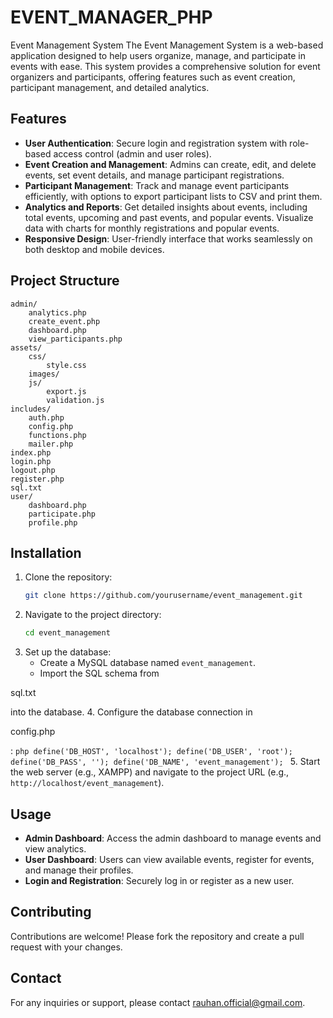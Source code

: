 # EVENT_MANAGER_PHP
Event Management System The Event Management System is a web-based application designed to help users organize, manage, and participate in events with ease. This system provides a comprehensive solution for event organizers and participants, offering features such as event creation, participant management, and detailed analytics.

## Features

- **User Authentication**: Secure login and registration system with role-based access control (admin and user roles).
- **Event Creation and Management**: Admins can create, edit, and delete events, set event details, and manage participant registrations.
- **Participant Management**: Track and manage event participants efficiently, with options to export participant lists to CSV and print them.
- **Analytics and Reports**: Get detailed insights about events, including total events, upcoming and past events, and popular events. Visualize data with charts for monthly registrations and popular events.
- **Responsive Design**: User-friendly interface that works seamlessly on both desktop and mobile devices.

## Project Structure

```
admin/
    analytics.php
    create_event.php
    dashboard.php
    view_participants.php
assets/
    css/
        style.css
    images/
    js/
        export.js
        validation.js
includes/
    auth.php
    config.php
    functions.php
    mailer.php
index.php
login.php
logout.php
register.php
sql.txt
user/
    dashboard.php
    participate.php
    profile.php
```

## Installation

1. Clone the repository:
    ```sh
    git clone https://github.com/yourusername/event_management.git
    ```
2. Navigate to the project directory:
    ```sh
    cd event_management
    ```
3. Set up the database:
    - Create a MySQL database named `event_management`.
    - Import the SQL schema from 

sql.txt

 into the database.
4. Configure the database connection in 

config.php

:
    ```php
    define('DB_HOST', 'localhost');
    define('DB_USER', 'root');
    define('DB_PASS', '');
    define('DB_NAME', 'event_management');
    ```
5. Start the web server (e.g., XAMPP) and navigate to the project URL (e.g., `http://localhost/event_management`).

## Usage

- **Admin Dashboard**: Access the admin dashboard to manage events and view analytics.
- **User Dashboard**: Users can view available events, register for events, and manage their profiles.
- **Login and Registration**: Securely log in or register as a new user.

## Contributing

Contributions are welcome! Please fork the repository and create a pull request with your changes.


## Contact

For any inquiries or support, please contact [rauhan.official@gmail.com](mailto:rauhan.official@gmail.com).
